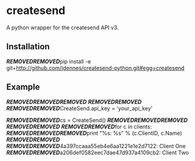 # createsend

A python wrapper for the createsend API v3.

## Installation

***REMOVED******REMOVED***pip install -e git+http://github.com/jdennes/createsend-python.git#egg=createsend

## Example

***REMOVED******REMOVED******REMOVED***
***REMOVED******REMOVED***
***REMOVED******REMOVED***CreateSend.api_key = 'your_api_key'

***REMOVED******REMOVED***cs = CreateSend()
***REMOVED******REMOVED******REMOVED***
***REMOVED******REMOVED***
***REMOVED******REMOVED***for c in clients:
***REMOVED******REMOVED******REMOVED***print "%s: %s" % (c.ClientID, c.Name)
***REMOVED******REMOVED***
***REMOVED******REMOVED***4a397ccaaa55eb4e6aa1221e1e2d7122: Client One
***REMOVED******REMOVED***a206def0582eec7dae47d937a4109cb2: Client Two

